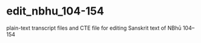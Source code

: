 # edit_nbhu_104-154
plain-text transcript files and CTE file for editing Sanskrit text of NBhū 104–154
